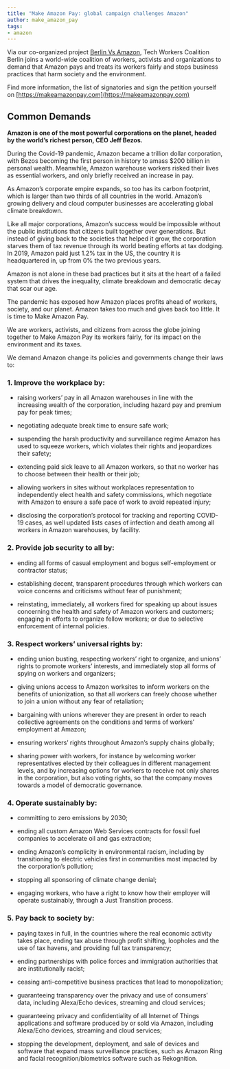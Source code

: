 ```yaml
---
title: "Make Amazon Pay: global campaign challenges Amazon"
author: make_amazon_pay
tags:
- amazon
---
```


Via our co-organized project [Berlin Vs Amazon](https://berlinvsamazon.com), Tech Workers Coalition Berlin joins a world-wide coalition of workers, activists and organizations to demand that Amazon pays and treats its workers fairly and stops business practices that harm society and the environment.

Find more information, the list of signatories and sign the petition yourself on [https://makeamazonpay.com](https://makeamazonpay.com)


## Common Demands

**Amazon is one of the most powerful corporations on
the planet, headed by the world’s richest person, CEO
Jeff Bezos.**

During the Covid-19 pandemic, Amazon became a trillion dollar corporation, with Bezos becoming the first person in history to amass $200 billion in personal wealth. Meanwhile, Amazon warehouse workers risked their lives as essential workers, and only briefly received an increase in pay.

As Amazon’s corporate empire expands, so too has its carbon footprint, which is larger than two thirds of all countries in the world. Amazon’s growing delivery and cloud computer businesses are accelerating global climate breakdown.

Like all major corporations, Amazon’s success would be impossible without the public institutions that citizens built together over generations. But instead of giving back to the societies that helped it grow, the corporation starves them of tax revenue through its world beating efforts at tax dodging. In 2019, Amazon paid just 1.2% tax in the US, the country it is headquartered in, up from 0% the two previous years.

Amazon is not alone in these bad practices but it sits at the heart of a failed system that drives the inequality, climate breakdown and democratic decay that scar our age.

The pandemic has exposed how Amazon places profits ahead of workers, society, and our planet. Amazon takes too much and gives back too little. It is time to Make Amazon Pay.

We are workers, activists, and citizens from across the globe joining together to Make Amazon Pay its workers fairly, for its impact on the environment and its taxes.

We demand Amazon change its policies and governments change their laws to:

### 1. Improve the workplace by:

- raising workers’ pay in all Amazon warehouses in line with the
increasing wealth of the corporation, including hazard pay and
premium pay for peak times;

- negotiating adequate break time to ensure safe work;

- suspending the harsh productivity and surveillance regime Amazon
has used to squeeze workers, which violates their rights and
jeopardizes their safety;

- extending paid sick leave to all Amazon workers, so that no worker
has to choose between their health or their job;

- allowing workers in sites without workplaces representation to
independently elect health and safety commissions, which negotiate
with Amazon to ensure a safe pace of work to avoid repeated injury;

- disclosing the corporation’s protocol for tracking and reporting
COVID-19 cases, as well updated lists cases of infection and death
among all workers in Amazon warehouses, by facility.

### 2. Provide job security to all by:

- ending all forms of casual employment and bogus self-employment
or contractor status;

- establishing decent, transparent procedures through which workers
can voice concerns and criticisms without fear of punishment;

- reinstating, immediately, all workers fired for speaking up about
issues concerning the health and safety of Amazon workers and
customers; engaging in efforts to organize fellow workers; or due to
selective enforcement of internal policies.

### 3. Respect workers’ universal rights by:

- ending union busting, respecting workers’ right to organize, and
unions’ rights to promote workers’ interests, and immediately stop
all forms of spying on workers and organizers;

- giving unions access to Amazon worksites to inform workers on
the benefits of unionization, so that all workers can freely choose
whether to join a union without any fear of retaliation;

- bargaining with unions wherever they are present in order to reach
collective agreements on the conditions and terms of workers’
employment at Amazon;

- ensuring workers’ rights throughout Amazon’s supply chains
globally;

- sharing power with workers, for instance by welcoming worker
representatives elected by their colleagues in different management
levels, and by increasing options for workers to receive not only
shares in the corporation, but also voting rights, so that the
company moves towards a model of democratic governance.

### 4. Operate sustainably by:

- committing to zero emissions by 2030;

- ending all custom Amazon Web Services contracts for fossil fuel
companies to accelerate oil and gas extraction;

- ending Amazon’s complicity in environmental racism, including
by transitioning to electric vehicles first in communities most
impacted by the corporation’s pollution;

- stopping all sponsoring of climate change denial;

- engaging workers, who have a right to know how their employer will
operate sustainably, through a Just Transition process.

### 5. Pay back to society by:

- paying taxes in full, in the countries where the real economic
activity takes place, ending tax abuse through profit shifting,
loopholes and the use of tax havens, and providing full tax
transparency;

- ending partnerships with police forces and immigration authorities
that are institutionally racist;

- ceasing anti-competitive business practices that lead to
monopolization;

- guaranteeing transparency over the privacy and use of consumers’
data, including Alexa/Echo devices, streaming and cloud services;

- guaranteeing privacy and confidentiality of all Internet of Things
applications and software produced by or sold via Amazon,
including Alexa/Echo devices, streaming and cloud services;

- stopping the development, deployment, and sale of devices
and software that expand mass surveillance practices, such as
Amazon Ring and facial recognition/biometrics software such as
Rekognition.
